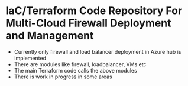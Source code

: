 # IaC/Terraform Code Repository For Multi-Cloud Firewall Deployment and Management

- Currently only firewall and load balancer deployment in Azure hub is implemented
- There are modules like firewall, loadbalancer, VMs etc
- The main Terraform code calls the above modules
- There is work in progress in some areas
